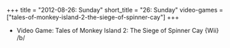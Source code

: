 +++
title = "2012-08-26: Sunday"
short_title = "26: Sunday"
video-games = ["tales-of-monkey-island-2-the-siege-of-spinner-cay"]
+++


* Video Game: Tales of Monkey Island 2: The Siege of Spinner Cay {Wii} /b/